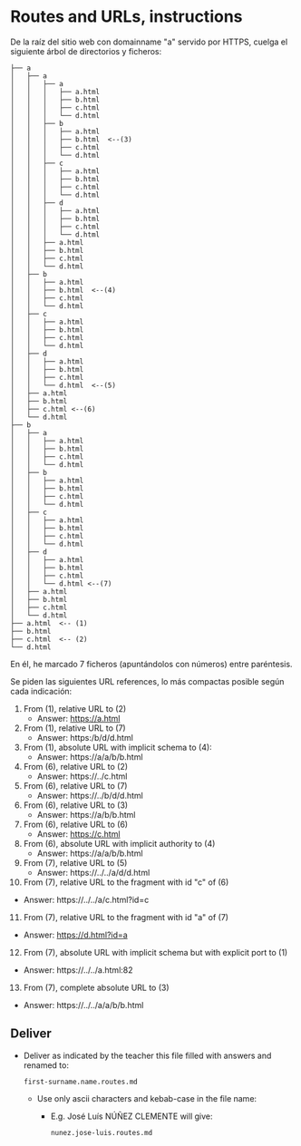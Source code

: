 # Routes and URLs, instructions

De la raíz del sitio web con domainname "a" servido por HTTPS,
cuelga el siguiente árbol de directorios y ficheros:

```
├── a
│   ├── a
│   │   ├── a
│   │   │   ├── a.html
│   │   │   ├── b.html
│   │   │   ├── c.html
│   │   │   └── d.html
│   │   ├── b
│   │   │   ├── a.html
│   │   │   ├── b.html  <--(3)
│   │   │   ├── c.html
│   │   │   └── d.html
│   │   ├── c
│   │   │   ├── a.html
│   │   │   ├── b.html
│   │   │   ├── c.html
│   │   │   └── d.html
│   │   ├── d
│   │   │   ├── a.html
│   │   │   ├── b.html
│   │   │   ├── c.html
│   │   │   └── d.html
│   │   ├── a.html
│   │   ├── b.html
│   │   ├── c.html
│   │   └── d.html
│   ├── b
│   │   ├── a.html
│   │   ├── b.html  <--(4)
│   │   ├── c.html
│   │   └── d.html
│   ├── c
│   │   ├── a.html
│   │   ├── b.html
│   │   ├── c.html
│   │   └── d.html
│   ├── d
│   │   ├── a.html
│   │   ├── b.html
│   │   ├── c.html
│   │   └── d.html  <--(5)
│   ├── a.html
│   ├── b.html
│   ├── c.html <--(6)
│   └── d.html
├── b
│   ├── a
│   │   ├── a.html
│   │   ├── b.html
│   │   ├── c.html
│   │   └── d.html
│   ├── b
│   │   ├── a.html
│   │   ├── b.html
│   │   ├── c.html
│   │   └── d.html
│   ├── c
│   │   ├── a.html
│   │   ├── b.html
│   │   ├── c.html
│   │   └── d.html
│   ├── d
│   │   ├── a.html
│   │   ├── b.html
│   │   ├── c.html
│   │   └── d.html <--(7)
│   ├── a.html
│   ├── b.html
│   ├── c.html
│   └── d.html
├── a.html  <-- (1)
├── b.html
├── c.html  <-- (2)
└── d.html
```

En él, he marcado 7 ficheros (apuntándolos con números) entre paréntesis.

Se piden las siguientes URL references, lo más compactas posible según cada
indicación:

1. From (1), relative URL to (2)
   - Answer: https://a.html
2. From (1), relative URL to (7)
   - Answer: https:/b/d/d.html
3. From (1), absolute URL with implicit schema to (4): 
   - Answer: https://a/a/b/b.html
4. From (6), relative URL to (2)
   - Answer: https://../c.html
5. From (6), relative URL to (7)
   - Answer: https://../b/d/d.html
6. From (6), relative URL to (3)
   - Answer: https://a/b/b.html
7. From (6), relative URL to (6)
   - Answer: https://c.html
8. From (6), absolute URL with implicit authority to (4)
   - Answer: https://a/a/b/b.html
9. From (7), relative URL to (5)
   - Answer: https://../../a/d/d.html
10. From (7), relative URL to the fragment with id "c" of (6)
   - Answer: https://../../a/c.html?id=c
11. From (7), relative URL to the fragment with id "a" of (7)
   - Answer: https://d.html?id=a
12. From (7), absolute URL with implicit schema but with explicit port to (1)
   - Answer: https://../../a.html:82
13. From (7), complete absolute URL to (3)
   - Answer: https://../../a/a/b/b.html

## Deliver

- Deliver as indicated by the teacher this file filled with answers and
  renamed to:

  `first-surname.name.routes.md`

  - Use only ascii characters and kebab-case in the file name:
    - E.g. José Luís NÚÑEZ CLEMENTE will give:

      `nunez.jose-luis.routes.md`

